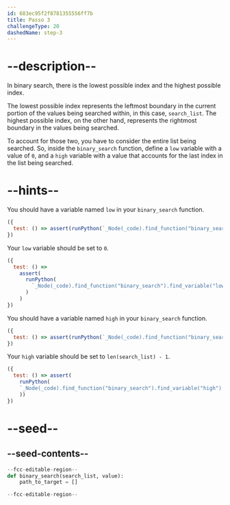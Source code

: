```yaml
---
id: 683ec95f2f8781355556ff7b
title: Passo 3
challengeType: 20
dashedName: step-3
---
```


# --description--

In binary search, there is the lowest possible index and the highest possible index.

The lowest possible index represents the leftmost boundary in the current portion of the values being searched within, in this case, `search_list`. The highest possible index, on the other hand, represents the rightmost boundary in the values being searched.

To account for those two, you have to consider the entire list being searched. So, inside the `binary_search` function, define a `low` variable with a value of `0`, and a `high` variable with a value that accounts for the last index in the list being searched.

# --hints--

You should have a variable named `low` in your `binary_search` function.

```js
({
  test: () => assert(runPython(`_Node(_code).find_function("binary_search").has_variable("low")`)) 
})
```

Your `low` variable should be set to `0`.

```js
({
  test: () =>
    assert(
      runPython(
        `_Node(_code).find_function("binary_search").find_variable("low").is_equivalent("low = 0")`
      )
    )
})
```

You should have a variable named `high` in your `binary_search` function.

```js
({
  test: () => assert(runPython(`_Node(_code).find_function("binary_search").has_variable("high")`)) 
})
```

Your `high` variable should be set to `len(search_list) - 1`.

```js
({
  test: () => assert(
    runPython(
    `_Node(_code).find_function("binary_search").find_variable("high").is_equivalent("high = len(search_list) - 1")`
    ))
})
```

# --seed--

## --seed-contents--

```py
--fcc-editable-region--
def binary_search(search_list, value):
    path_to_target = []

--fcc-editable-region--
```
